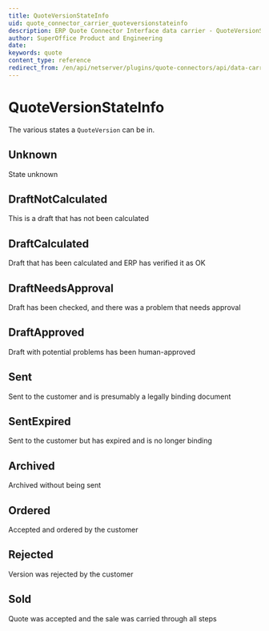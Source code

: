 ```yaml
---
title: QuoteVersionStateInfo
uid: quote_connector_carrier_quoteversionstateinfo
description: ERP Quote Connector Interface data carrier - QuoteVersionStateInfo
author: SuperOffice Product and Engineering
date:
keywords: quote
content_type: reference
redirect_from: /en/api/netserver/plugins/quote-connectors/api/data-carriers/quoteversionstateinfo
---
```


# QuoteVersionStateInfo

The various states a `QuoteVersion` can be in.

## Unknown

State unknown

## DraftNotCalculated

This is a draft that has not been calculated

## DraftCalculated

Draft that has been calculated and ERP has verified it as OK

## DraftNeedsApproval

Draft has been checked, and there was a problem that needs approval

## DraftApproved

Draft with potential problems has been human-approved

## Sent

Sent to the customer and is presumably a legally binding document

## SentExpired

Sent to the customer but has expired and is no longer binding

## Archived

Archived without being sent

## Ordered

Accepted and ordered by the customer

## Rejected

Version was rejected by the customer

## Sold

Quote was accepted and the sale was carried through all steps
